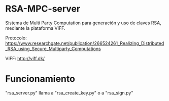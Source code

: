 # RSA-MPC-server
Sistema de Multi Party Computation para generación y uso de claves RSA, mediante la plataforma VIFF.

Protocolo:
https://www.researchgate.net/publication/266524261_Realizing_Distributed_RSA_using_Secure_Multiparty_Computations

VIFF:
http://viff.dk/

# Funcionamiento
"rsa_server.py" llama a "rsa_create_key.py" o a "rsa_sign.py"
